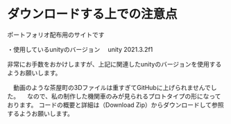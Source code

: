# ダウンロードする上での注意点
ポートフォリオ配布用のサイトです

・使用しているunityのバージョン
　unity 2021.3.2f1
 
 非常にお手数をおかけしますが、上記に関連したunityのバージョンを使用するようお願いします。

　動画のような茶屋町の3Dファイルは重すぎてGitHubに上げられませんでした。
　なので、私の制作した機関車のみが見られるプロトタイプの形になっております。
コードの概要と詳細は（Download Zip）からダウンロードして参照するようお願いします。
